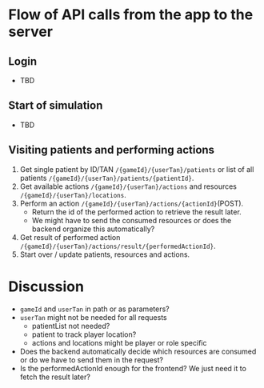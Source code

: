 # Flow of API calls from the app to the server

## Login

- TBD

## Start of simulation

- TBD

## Visiting patients and performing actions

1. Get single patient by ID/TAN `/{gameId}/{userTan}/patients` or list of all
   patients `/{gameId}/{userTan}/patients/{patientId}`.
2. Get available actions `/{gameId}/{userTan}/actions` and resources `/{gameId}/{userTan}/locations`.
3. Perform an action `/{gameId}/{userTan}/actions/{actionId}`(POST).
    - Return the id of the performed action to retrieve the result later.
    - We might have to send the consumed resources or does the backend organize this automatically?
4. Get result of performed action `/{gameId}/{userTan}/actions/result/{performedActionId}`.
5. Start over / update patients, resources and actions.

# Discussion

- `gameId` and `userTan` in path or as parameters?
- `userTan` might not be needed for all requests
    - patientList not needed?
    - patient to track player location?
    - actions and locations might be player or role specific
- Does the backend automatically decide which resources are consumed or do we have to send them in the request?
- Is the performedActionId enough for the frontend? We just need it to fetch the result later?